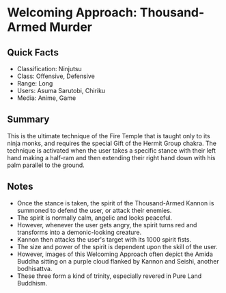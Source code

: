 # Welcoming Approach: Thousand-Armed Murder

## Quick Facts
- Classification: Ninjutsu
- Class: Offensive, Defensive
- Range: Long
- Users: Asuma Sarutobi, Chiriku
- Media: Anime, Game

## Summary
This is the ultimate technique of the Fire Temple that is taught only to its ninja monks, and requires the special Gift of the Hermit Group chakra. The technique is activated when the user takes a specific stance with their left hand making a half-ram and then extending their right hand down with his palm parallel to the ground.

## Notes
- Once the stance is taken, the spirit of the Thousand-Armed Kannon is summoned to defend the user, or attack their enemies.
- The spirit is normally calm, angelic and looks peaceful.
- However, whenever the user gets angry, the spirit turns red and transforms into a demonic-looking creature.
- Kannon then attacks the user's target with its 1000 spirit fists.
- The size and power of the spirit is dependent upon the skill of the user.
- However, images of this Welcoming Approach often depict the Amida Buddha sitting on a purple cloud flanked by Kannon and Seishi, another bodhisattva.
- These three form a kind of trinity, especially revered in Pure Land Buddhism.
